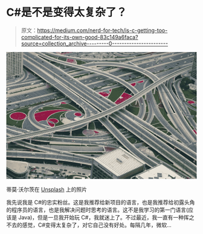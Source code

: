 # C#是不是变得太复杂了？

> 原文：<https://medium.com/nerd-for-tech/is-c-getting-too-complicated-for-its-own-good-83c149a6faca?source=collection_archive---------0----------------------->

![](img/67e658352284931554fcca47185ccfe1.png)

蒂莫·沃尔茨在 [Unsplash](https://unsplash.com?utm_source=medium&utm_medium=referral) 上的照片

我先说我是 C#的忠实粉丝。这是我推荐给新项目的语言，也是我推荐给初露头角的程序员的语言，也是我解决问题时思考的语言。这不是我学习的第一门语言(应该是 Java)，但是一旦我开始玩 C#，我就迷上了。不过最近，我一直有一种挥之不去的感觉，C#变得太复杂了，对它自己没有好处。每隔几年，微软…